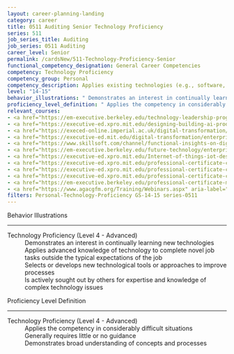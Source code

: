 ```yaml
---
layout: career-planning-landing
category: career
title: 0511 Auditing Senior Technology Proficiency
series: 511
job_series_title: Auditing
job_series: 0511 Auditing
career_level: Senior
permalink: /cardsNew/511-Technology-Proficiency-Senior
functional_competency_designation: General Career Competencies
competency: Technology Proficiency
competency_group: Personal
competency_description: Applies existing technologies (e.g., software, applications, online systems and databases), within IT governance and rules, to meet organizational requirements. Shares technology knowledge with others in the organization. Identifies potential opportunities for the use of new or emerging technologies to improve business processes.
level: "14-15"
behavior_illustrations: " Demonstrates an interest in continually learning new technologies  Applies advanced knowledge of technology to complete novel job tasks outside the typical expectations of the job  Selects or develops new technological tools or approaches to improve processes  Is actively sought out by others for expertise and knowledge of complex technology issues"
proficiency_level_definition: " Applies the competency in considerably difficult situations  Generally requires little or no guidance  Demonstrates broad understanding of concepts and processes"
relevant_courses: 
- <a href="https://em-executive.berkeley.edu/technology-leadership-program/enterprise/?b2c_form=true&utm_campaign=gsa&utm_source=b2b" aria-label="Berkeley Technology Leadership Program (with UC Berkeley Executive Education) - https://em-executive.berkeley.edu/technology-leadership-program/enterprise/?b2c_form=true&utm_campaign=gsa&utm_source=b2b">Berkeley Technology Leadership Program (with UC Berkeley Executive Education)</a>, Emeritus
- <a href="https://executive-ed.xpro.mit.edu/designing-building-ai-products-services/enterprise/?b2c_form=true&utm_campaign=gsa&utm_source=b2b" aria-label="Designing and Building AI Products and Services (with MIT xPRO) - https://executive-ed.xpro.mit.edu/designing-building-ai-products-services/enterprise/?b2c_form=true&utm_campaign=gsa&utm_source=b2b">Designing and Building AI Products and Services (with MIT xPRO)</a>, Emeritus
- <a href="https://execed-online.imperial.ac.uk/digital-transformation/enterprise/?b2c_form=true&utm_campaign=gsa&utm_source=b2b" aria-label="Digital Transformation&#58; 5 Game-Changing Technologies for Business (with Imperial College Business School Executive Education) - https://execed-online.imperial.ac.uk/digital-transformation/enterprise/?b2c_form=true&utm_campaign=gsa&utm_source=b2b">Digital Transformation&#58; 5 Game-Changing Technologies for Business (with Imperial College Business School Executive Education)</a>, Emeritus
- <a href="https://executive-ed.mit.edu/digital-transformation/enterprise/?b2c_form=true&utm_campaign=gsa&utm_source=b2b" aria-label="Digital Transformation&#58; Platform Strategies for Success (with MIT Sloan Executive Education) - https://executive-ed.mit.edu/digital-transformation/enterprise/?b2c_form=true&utm_campaign=gsa&utm_source=b2b">Digital Transformation&#58; Platform Strategies for Success (with MIT Sloan Executive Education)</a>, Emeritus
- <a href="https://www.skillsoft.com/channel/functional-insights-on-digital-transformation-69bdd4c6-e234-4bf9-a5ac-ed0697a52c8f?cta=feds" aria-label="Functional Insights on Digital Transformation Channel - https://www.skillsoft.com/channel/functional-insights-on-digital-transformation-69bdd4c6-e234-4bf9-a5ac-ed0697a52c8f?cta=feds">Functional Insights on Digital Transformation Channel</a>, Skillsoft
- <a href="https://em-executive.berkeley.edu/future-technology/enterprise/?b2c_form=true&utm_campaign=gsa&utm_source=b2b" aria-label="Future of Technology&#58; Trends, Strategies, and Innovation Opportunities (with UC Berkeley Executive Education) - https://em-executive.berkeley.edu/future-technology/enterprise/?b2c_form=true&utm_campaign=gsa&utm_source=b2b">Future of Technology&#58; Trends, Strategies, and Innovation Opportunities (with UC Berkeley Executive Education)</a>, Emeritus
- <a href="https://executive-ed.xpro.mit.edu/Internet-of-things-iot-design-and-applications/enterprise/?b2c_form=true&utm_campaign=gsa&utm_source=b2b" aria-label="Internet of Things (IoT)&#58; Design and Applications - https://executive-ed.xpro.mit.edu/Internet-of-things-iot-design-and-applications/enterprise/?b2c_form=true&utm_campaign=gsa&utm_source=b2b">Internet of Things (IoT)&#58; Design and Applications</a>, Emeritus
- <a href="https://executive-ed.xpro.mit.edu/professional-certificate-coding-full-time/enterprise/?b2c_form=true&utm_campaign=gsa&utm_source=b2b" aria-label="Professional Certificate in Coding (Full Time) (with MIT xPRO) - https://executive-ed.xpro.mit.edu/professional-certificate-coding-full-time/enterprise/?b2c_form=true&utm_campaign=gsa&utm_source=b2b">Professional Certificate in Coding (Full Time) (with MIT xPRO)</a>, Emeritus
- <a href="https://executive-ed.xpro.mit.edu/professional-certificate-coding/enterprise/?b2c_form=true&utm_campaign=gsa&utm_source=b2b" aria-label="Professional Certificate in Coding&#58; Full Stack Development With MERN (with MIT xPRO) - https://executive-ed.xpro.mit.edu/professional-certificate-coding/enterprise/?b2c_form=true&utm_campaign=gsa&utm_source=b2b">Professional Certificate in Coding&#58; Full Stack Development With MERN (with MIT xPRO)</a>, Emeritus
- <a href="https://executive-ed.xpro.mit.edu/professional-certificate-coding-womens-cohort/enterprise/?b2c_form=true&utm_campaign=gsa&utm_source=b2b" aria-label="Professional Certificate in Coding&#58; Women's Cohort (with MIT xPRO) - https://executive-ed.xpro.mit.edu/professional-certificate-coding-womens-cohort/enterprise/?b2c_form=true&utm_campaign=gsa&utm_source=b2b">Professional Certificate in Coding&#58; Women's Cohort (with MIT xPRO)</a>, Emeritus
- <a href="https://em-executive.berkeley.edu/professional-certificate-machine-learning-artificial-intelligence/enterprise/?b2c_form=true&utm_campaign=gsa&utm_source=b2b" aria-label="Professional Certificate in Machine Learning and Artificial Intelligence (with UC Berkeley Executive Education) - https://em-executive.berkeley.edu/professional-certificate-machine-learning-artificial-intelligence/enterprise/?b2c_form=true&utm_campaign=gsa&utm_source=b2b">Professional Certificate in Machine Learning and Artificial Intelligence (with UC Berkeley Executive Education)</a>, Emeritus
- <a href="https://www.agacgfm.org/Training/Webinars.aspx" aria-label="Webinar - Cybersecurity/ERM - https://www.agacgfm.org/Training/Webinars.aspx">Webinar - Cybersecurity/ERM</a>, AGA
filters: Personal-Technology-Proficiency GS-14-15 series-0511
---
```


<div class="desktop:grid-col-6 margin-y-3">
  <div class="border-top-2 bg-white padding-3 shadow-5 height-full members-hover border-1px button-border border-top-blue radius-lg">
    <p class="text-bold label-color font-size-21">Behavior Illustrations</p>
    <hr class="hr-green"/>
    <dl class="text-base card-content-color"><dt>Technology Proficiency (Level 4 - Advanced)</dt><dd>Demonstrates an interest in continually learning new technologies </dd><dd>Applies advanced knowledge of technology to complete novel job tasks outside the typical expectations of the job </dd><dd>Selects or develops new technological tools or approaches to improve processes </dd><dd>Is actively sought out by others for expertise and knowledge of complex technology issues</dd></dl>
  </div>
</div>
<div class="desktop:grid-col-6 margin-y-3">
  <div class="border-top-2 bg-white padding-3 shadow-5 height-full members-hover border-1px button-border border-top-blue radius-lg">
    <p class="text-bold label-color font-size-21">Proficiency Level Definition</p>
     <hr class="hr-green"/>
    <dl class="text-base card-content-color"><dt>Technology Proficiency (Level 4 - Advanced)</dt><dd>Applies the competency in considerably difficult situations </dd><dd>Generally requires little or no guidance </dd><dd>Demonstrates broad understanding of concepts and processes</dd></dl>
  </div>
</div>
